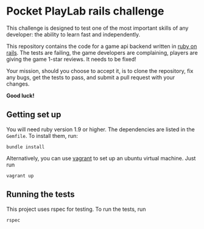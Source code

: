 Pocket PlayLab rails challenge
==============================

This challenge is designed to test one of the most important skills of any
developer: the ability to learn fast and independently.

This repository contains the code for a game api backend written in [ruby on
rails](http://rubyonrails.org/). The tests are failing, the game developers are
complaining, players are giving the game 1-star reviews. It needs to be fixed!

Your mission, should you choose to accept it, is to clone the repository, fix
any bugs, get the tests to pass, and submit a pull request with your changes.

**Good luck!**


Getting set up
--------------

You will need ruby version 1.9 or higher. The dependencies are listed in the
`Gemfile`. To install them, run:

    bundle install

Alternatively, you can use [vagrant](https://www.vagrantup.com/) to set up an
ubuntu virtual machine. Just run

    vagrant up


Running the tests
-----------------

This project uses rspec for testing. To run the tests, run

    rspec
